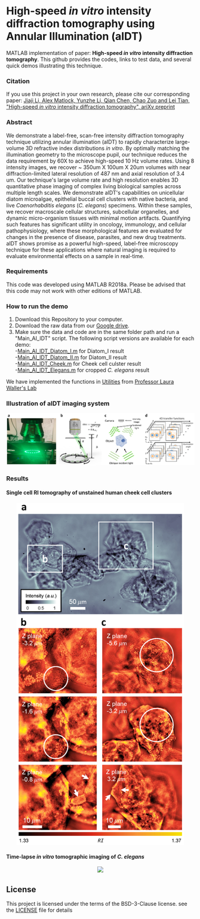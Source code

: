# High-speed *in vitro* intensity diffraction tomography using Annular Illumination (aIDT)
MATLAB implementation of paper: **High-speed *in vitro* intensity diffraction tomography**. This github provides the codes, links to test data, and several quick demos illustrating this technique.


### Citation
If you use this project in your own research, please cite our corresponding paper: 
[Jiaji Li, Alex Matlock, Yunzhe Li, Qian Chen, Chao Zuo and Lei Tian, "High-speed *in vitro* intensity diffraction tomography", ariXv preprint](https://arxiv.org/abs/1904.06004)


### Abstract
We demonstrate a label-free, scan-free intensity diffraction tomography technique utilizing annular illumination (aIDT) to rapidly characterize large-volume 3D refractive index distributions *in vitro*.
By optimally matching the illumination geometry to the microscope pupil, our technique reduces the data requirement by 60X to achieve high-speed 10 Hz volume rates.
Using 8 intensity images, we recover ~ 350um X 100um X 20um volumes with near diffraction-limited lateral resolution of 487 nm and axial resolution of 3.4 um.
Our technique's large volume rate and high resolution enables 3D quantitative phase imaging of complex living biological samples across multiple length scales.
We demonstrate aIDT's capabilities on unicellular diatom microalgae, epithelial buccal cell clusters with native bacteria, and live *Caenorhabditis elegans* (*C. elegans*) specimens.
Within these samples, we recover macroscale cellular structures, subcellular organelles, and dynamic micro-organism tissues with minimal motion artifacts.
Quantifying such features has significant utility in oncology, immunology, and cellular pathophysiology, where these morphological features are evaluated for changes in the presence of disease, parasites, and new drug treatments.
aIDT shows promise as a powerful high-speed, label-free microscopy technique for these applications where natural imaging is required to evaluate environmental effects on a sample in real-time.


### Requirements
This code was developed using MATLAB R2018a. Please be advised that this code may not work with other editions of MATLAB.

### How to run the demo
1. Download this Repository to your computer.
2. Download the raw data from our [Google drive](https://drive.google.com/drive/folders/1E8U1YWQ14bDbgwMJnaUZl1I6Lq3XoGWj?usp=sharing). 
3. Make sure the data and code are in the same folder path and run a "Main_AI_IDT" script. The following script versions are available for each demo:  
-[Main_AI_IDT_Diatom_I.m](Main_AI_IDT_Diatom_I.m) for Diatom_I result  
-[Main_AI_IDT_Diatom_II.m](Main_AI_IDT_Diatom_II.m) for Diatom_II result  
-[Main_AI_IDT_Cheek.m](Main_AI_IDT_Cheek.m) for Cheek cell culster result  
-[Main_AI_IDT_Elegans.m](Main_AI_IDT_Elegans.m) for cropped *C. elegans* result  

We have implemented the functions in [Utilities](Utilities) from [Professor Laura Waller's Lab](https://github.com/Waller-Lab/Angle_SelfCalibration)  

### Illustration of aIDT imaging system
<p align="center">
 <img src="/figs/Imaging system.png">
</p>

### Results  
#### Single cell RI tomography of unstained human cheek cell clusters
<p align="center">
 <img src="/figs/Cheek cell.png" width = "450">
</p>

#### Time-lapse *in vitro* tomographic imaging of *C. elegans*
<p align="center">
 <img src="/figs/C. elegans.png">
</p>



## License
This project is licensed under the terms of the BSD-3-Clause license. see the [LICENSE](LICENSE) file for details












